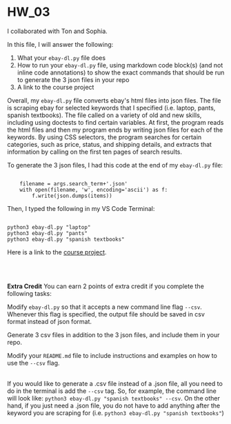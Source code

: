 # HW_03 

I collaborated with Ton and Sophia.

In this file, I will answer the following:
<ol>
<li> What your <code>ebay-dl.py</code> file does

<li> How to run your <code>ebay-dl.py</code> file, using markdown code block(s) (and not inline code annotations) to show the exact commands that should be run to generate the 3 json files in your repo
    
<li> A link to the course project
</ol>

Overall, my `ebay-dl.py` file converts ebay's html files into json files. The file is scraping ebay for selected keywords that I specified (i.e. laptop, pants, spanish textbooks). The file called on a variety of old and new skills, including using doctests to find certain variables. At first, the program reads the html files and then my program ends by writing json files for each of the keywords. By using CSS selectors, the program searches for certain categories, such as price, status, and shipping details, and extracts that information by calling on the first ten pages of search results.

To generate the 3 json files, I had this code at the end of my `ebay-dl.py` file:
```

    filename = args.search_term+'.json'
    with open(filename, 'w', encoding='ascii') as f:
        f.write(json.dumps(items))

```


Then, I typed the following in my VS Code Terminal:
```

python3 ebay-dl.py "laptop"
python3 ebay-dl.py "pants"
python3 ebay-dl.py "spanish textbooks"

```



Here is a link to the [course project](https://github.com/mikeizbicki/cmc-csci040/tree/2021fall/hw_03).

<br>
<br>

<b>Extra Credit</b>
You can earn 2 points of extra credit if you complete the following tasks:

Modify `ebay-dl.py` so that it accepts a new command line flag `--csv`. Whenever this flag is specified, the output file should be saved in csv format instead of json format.

Generate 3 csv files in addition to the 3 json files, and include them in your repo.

Modify your `README.md` file to include instructions and examples on how to use the `--csv` flag.

<br> If you would like to generate a .csv file instead of a .json file, all you need to do in the terminal is add the `--csv` tag. So, for example, the command line will look like: `python3 ebay-dl.py "spanish textbooks" --csv`. On the other hand, if you just need a .json file, you do not have to add anything after the keyword you are scraping for (i.e. `python3 ebay-dl.py "spanish textbooks"`)
